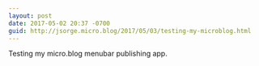 ```yaml
---
layout: post
date: 2017-05-02 20:37 -0700
guid: http://jsorge.micro.blog/2017/05/03/testing-my-microblog.html
---
```

Testing my micro.blog menubar publishing app.
